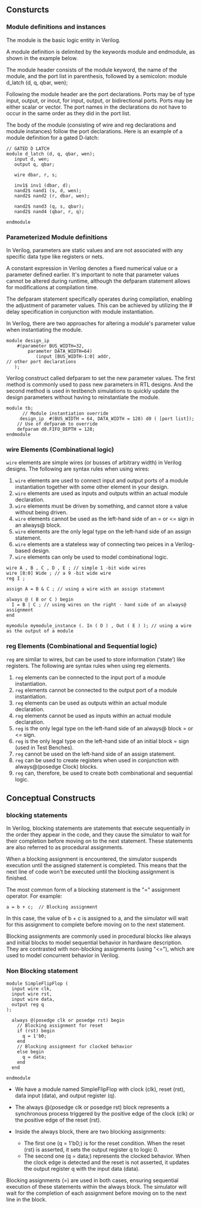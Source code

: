 ## Consturcts 
### Module definitions and instances

The module is the basic logic entity in Verilog.

A module definition is delimited by the keywords module and endmodule, as shown in the example below.

The module header consists of the module keyword, the name of the module, and the port list in parenthesis, followed by a semicolon:
module d_latch (d, q, qbar, wen);

Following the module header are the port declarations.  Ports may be of type input, output, or inout, for input, output, or bidirectional ports.  Ports may be either scalar or vector.  The port names in the declarations do not have to occur in the same order as they did in the port list.

The body of the module (consisting of wire and reg declarations and module instances) follow the port declarations.
Here is an example of a module definition for a gated D-latch:

```
// GATED D LATCH
module d_latch (d, q, qbar, wen);
   input d, wen;
   output q, qbar;

   wire dbar, r, s;

   inv1$ inv1 (dbar, d);
   nand2$ nand1 (s, d, wen);
   nand2$ nand2 (r, dbar, wen);

   nand2$ nand3 (q, s, qbar);
   nand2$ nand4 (qbar, r, q);

endmodule
```

### Parameterized Module definitions

In Verilog, parameters are static values and are not associated with any specific data type like registers or nets.

A constant expression in Verilog denotes a fixed numerical value or a parameter defined earlier. It's important to note that parameter values cannot be altered during runtime, although the defparam statement allows for modifications at compilation time.

The defparam statement specifically operates during compilation, enabling the adjustment of parameter values. This can be achieved by utilizing the # delay specification in conjunction with module instantiation.

In Verilog, there are two approaches for altering a module's parameter value when instantiating the module.

```
module design_ip  
    #(parameter BUS_WIDTH=32,  
        parameter DATA_WIDTH=64)   
           (input [BUS_WIDTH-1:0] addr,  
// other port declarations  
   );
```
Verilog construct called defparam to set the new parameter values. The first method is commonly used to pass new parameters in RTL designs. And the second method is used in testbench simulations to quickly update the design parameters without having to reinstantiate the module.

```
module tb;  
      // Module instantiation override  
     design_ip  #(BUS_WIDTH = 64, DATA_WIDTH = 128) d0 ( [port list]);  
    // Use of defparam to override  
    defparam d0.FIFO_DEPTH = 128;  
endmodule  
```
### wire Elements (Combinational logic)
```wire``` elements are simple wires (or busses of arbitrary width) in Verilog designs. The following are syntax
rules when using wires:

1. ```wire``` elements are used to connect input and output ports of a module instantiation together with
some other element in your design.
1. ```wire``` elements are used as inputs and outputs within an actual module declaration.
1. ```wire``` elements must be driven by something, and cannot store a value without being driven.
1. ```wire``` elements cannot be used as the left-hand side of an = or <= sign in an always@ block.
1. ```wire``` elements are the only legal type on the left-hand side of an assign statement.
1. ```wire``` elements are a stateless way of connecting two peices in a Verilog-based design.
1. ```wire``` elements can only be used to model combinational logic.

```
wire A , B , C , D , E ; // simple 1 -bit wide wires
wire [8:0] Wide ; // a 9 -bit wide wire
reg I ;

assign A = B & C ; // using a wire with an assign statement

always @ ( B or C ) begin
  I = B | C ; // using wires on the right - hand side of an always@ assignment
end

mymodule mymodule_instance (. In ( D ) , Out ( E ) ); // using a wire as the output of a module
```
### reg Elements (Combinational and Sequential logic)
```reg``` are similar to wires, but can be used to store information (‘state’) like registers. The following are
syntax rules when using reg elements.
1. ```reg``` elements can be connected to the input port of a module instantiation.
2. ```reg``` elements cannot be connected to the output port of a module instantiation.
3. ```reg``` elements can be used as outputs within an actual module declaration.
4. ```reg``` elements cannot be used as inputs within an actual module declaration.
5. ```reg``` is the only legal type on the left-hand side of an always@ block = or <= sign.
7. ```reg``` is the only legal type on the left-hand side of an initial block = sign (used in Test Benches).
8. ```reg``` cannot be used on the left-hand side of an assign statement.
9. ```reg``` can be used to create registers when used in conjunction with always@(posedge Clock) blocks.
10. ```reg``` can, therefore, be used to create both combinational and sequential logic.

## Conceptual Constructs

### blocking statements

In Verilog, blocking statements are statements that execute sequentially in the order they appear in the code, and they cause the simulator to wait for their completion before moving on to the next statement. These statements are also referred to as procedural assignments.

When a blocking assignment is encountered, the simulator suspends execution until the assigned statement is completed. This means that the next line of code won't be executed until the blocking assignment is finished.

The most common form of a blocking statement is the "=" assignment operator. For example:
```
a = b + c;  // Blocking assignment
```
In this case, the value of b + c is assigned to a, and the simulator will wait for this assignment to complete before moving on to the next statement.

Blocking assignments are commonly used in procedural blocks like always and initial blocks to model sequential behavior in hardware description. They are contrasted with non-blocking assignments (using "<="), which are used to model concurrent behavior in Verilog.

### Non Blocking statement
```
module SimpleFlipFlop (
  input wire clk,
  input wire rst,
  input wire data,
  output reg q
);

  always @(posedge clk or posedge rst) begin
    // Blocking assignment for reset
    if (rst) begin
      q = 1'b0;
    end
    // Blocking assignment for clocked behavior
    else begin
      q = data;
    end
  end

endmodule
```
+ We have a module named SimpleFlipFlop with clock (clk), reset (rst), data input (data), and output register (q).

+ The always @(posedge clk or posedge rst) block represents a synchronous process triggered by the positive edge of the clock (clk) or the positive edge of the reset (rst).

+ Inside the always block, there are two blocking assignments:

   - The first one (q = 1'b0;) is for the reset condition. When the reset (rst) is asserted, it sets the output register q to logic 0.
   - The second one (q = data;) represents the clocked behavior. When the clock edge is detected and the reset is not asserted, it updates the output register q with the input data (data).

Blocking assignments (=) are used in both cases, ensuring sequential execution of these statements within the always block. The simulator will wait for the completion of each assignment before moving on to the next line in the block.
